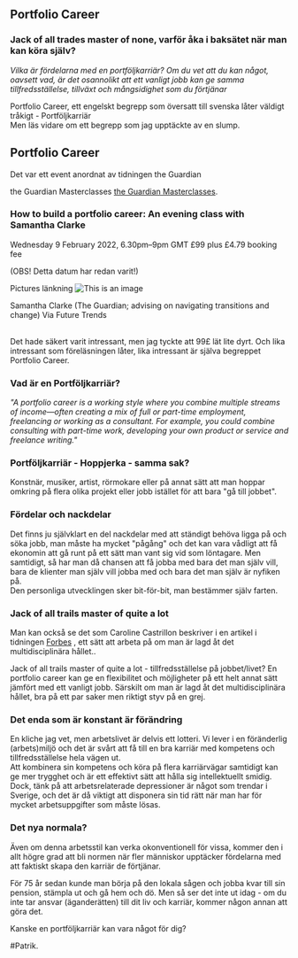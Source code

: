## Portfolio Career
### Jack of all trades master of none, varför åka i baksätet när man kan köra själv?


*Vilka är fördelarna med en portföljkarriär?
Om du vet att du kan något, oavsett vad, är det osannolikt att ett vanligt jobb kan ge samma tillfredsställelse, tillväxt och mångsidighet som du förtjänar*

Portfolio Career, ett engelskt begrepp som översatt till svenska låter väldigt tråkigt - Portföljkarriär
<br>
Men läs vidare om ett begrepp som jag upptäckte av en slump.

## Portfolio Career
Det var ett event anordnat av tidningen the Guardian

the Guardian Masterclasses [the Guardian Masterclasses](https://membership.theguardian.com/event/how-to-build-a-portfolio-career-an-evening-class-with-samantha-clarke-205007672467?INTCMP=gdnwb_copts_merchhgh_mstrs_masterclasses_online_business).

### How to build a portfolio career: An evening class with Samantha Clarke
Wednesday 9 February 2022, 6.30pm–9pm GMT
£99 plus £4.79 booking fee 

(OBS! Detta datum har redan varit!)


Pictures länkning
![This is an image](https://media.guim.co.uk/54d3103691e0c2887a345a4e5b84834a24fc4836/0_86_960_576/500.jpg)


Samantha Clarke (The Guardian; advising on navigating transitions and change)
    Via Future Trends

<br>
Det hade säkert varit intressant, men jag tyckte att  99£ lät lite dyrt. Och lika intressant som föreläsningen låter, lika intressant är själva begreppet Portfolio Career.

### Vad är en Portföljkarriär?
*"A portfolio career is a working style where you combine multiple streams of income—often creating a mix of full or part-time employment, freelancing or working as a consultant. For example, you could combine consulting with part-time work, developing your own product or service and freelance writing."*


### Portföljkarriär - Hoppjerka - samma sak?

Konstnär, musiker, artist, rörmokare eller på annat sätt att man hoppar omkring på flera olika projekt eller jobb istället för att bara "gå till jobbet".

### Fördelar och nackdelar

Det finns ju självklart en del nackdelar med att ständigt behöva ligga på och söka jobb, man måste ha mycket "pågång" och det kan vara vådligt att få ekonomin att gå runt på ett sätt man vant sig vid som löntagare. 
Men samtidigt, så har man då chansen att få jobba med bara det man själv vill, bara de klienter man själv vill jobba med och bara det man själv är nyfiken på. 
<br>
Den personliga utvecklingen sker bit-för-bit, man bestämmer själv farten.
<br>
### Jack of all trails master of quite a lot
Man kan också se det som Caroline Castrillon beskriver i en artikel i tidningen [Forbes](https://www.forbes.com/sites/carolinecastrillon/2019/09/15/why-its-time-to-consider-a-portfolio-career/?sh=bb6d4e6652ec) , ett sätt att arbeta på om man är lagd åt det multidisciplinära hållet..

Jack of all trails master of quite a lot - tillfredsställelse på jobbet/livet?
En portfolio career kan ge en flexibilitet och möjligheter på ett helt annat sätt jämfört med ett vanligt jobb. Särskilt om man är lagd åt det multidisciplinära hållet, bra på ett par saker men riktigt styv på en grej.
<br>
### Det enda som är konstant är förändring
En kliche jag vet, men arbetslivet är delvis ett lotteri. Vi lever i en föränderlig (arbets)miljö och det är svårt att få till en bra karriär med kompetens och tillfredsställelse hela vägen ut.
<br>
Att kombinera sin kompetens och köra på flera karriärvägar samtidigt kan ge mer trygghet och är ett effektivt sätt att hålla sig intellektuellt smidig. 
<br>
Dock, tänk på att  arbetsrelaterade depressioner är något som trendar i Sverige, och det är då viktigt att disponera sin tid rätt när man har för mycket arbetsuppgifter som måste lösas.

### Det nya normala?
Även om denna arbetsstil kan verka okonventionell för vissa, kommer den i allt högre grad att bli normen när fler människor upptäcker fördelarna med att faktiskt skapa den karriär de förtjänar.

För 75 år sedan kunde man börja på den lokala sågen och jobba kvar till sin pension, stämpla ut och gå hem och dö. Men så ser det inte ut idag - om du inte tar ansvar (äganderätten) till dit liv och karriär, kommer någon annan att göra det.
<br>

Kanske en portföljkarriär kan vara något för dig?
<br>

#Patrik.
